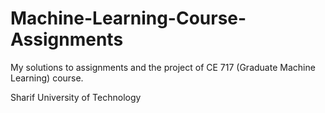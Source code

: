 # Machine-Learning-Course-Assignments

My solutions to assignments and the project of CE 717 (Graduate Machine Learning) course.

Sharif University of Technology
